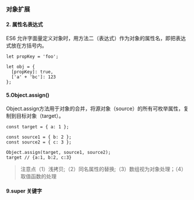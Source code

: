 ### 对象扩展
#### 2. 属性名表达式
ES6 允许字面量定义对象时，用方法二（表达式）作为对象的属性名，即把表达式放在方括号内。
```
let propKey = 'foo';

let obj = {
  [propKey]: true,
  ['a' + 'bc']: 123
};
```
#### 5.Object.assign()
Object.assign方法用于对象的合并，将源对象（source）的所有可枚举属性，复制到目标对象（target）。
```
const target = { a: 1 };

const source1 = { b: 2 };
const source2 = { c: 3 };

Object.assign(target, source1, source2);
target // {a:1, b:2, c:3}
```
> 注意点（1）浅拷贝;（2）同名属性的替换;（3）数组视为对象处理；（4）取值函数的处理

#### 9.super 关键字
